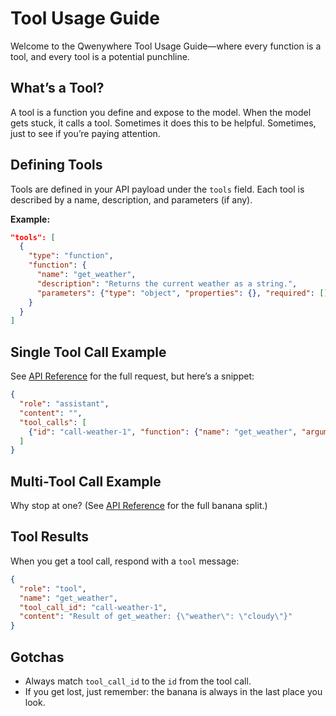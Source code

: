 # Tool Usage Guide

Welcome to the Qwenywhere Tool Usage Guide—where every function is a tool, and every tool is a potential punchline.

## What’s a Tool?
A tool is a function you define and expose to the model. When the model gets stuck, it calls a tool. Sometimes it does this to be helpful. Sometimes, just to see if you’re paying attention.

## Defining Tools
Tools are defined in your API payload under the `tools` field. Each tool is described by a name, description, and parameters (if any).

**Example:**
```json
"tools": [
  {
    "type": "function",
    "function": {
      "name": "get_weather",
      "description": "Returns the current weather as a string.",
      "parameters": {"type": "object", "properties": {}, "required": []}
    }
  }
]
```

## Single Tool Call Example
See [API Reference](./api.md) for the full request, but here’s a snippet:

```json
{
  "role": "assistant",
  "content": "",
  "tool_calls": [
    {"id": "call-weather-1", "function": {"name": "get_weather", "arguments": {}}}
  ]
}
```

## Multi-Tool Call Example
Why stop at one? (See [API Reference](./api.md) for the full banana split.)

## Tool Results
When you get a tool call, respond with a `tool` message:
```json
{
  "role": "tool",
  "name": "get_weather",
  "tool_call_id": "call-weather-1",
  "content": "Result of get_weather: {\"weather\": \"cloudy\"}"
}
```

## Gotchas
- Always match `tool_call_id` to the `id` from the tool call.
- If you get lost, just remember: the banana is always in the last place you look.
